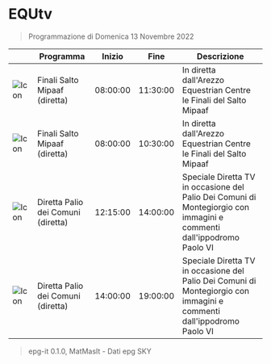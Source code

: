 # EQUtv
> Programmazione di Domenica 13 Novembre 2022

||Programma|Inizio|Fine|Descrizione|
|---|---|---|---|---|
|![Icon](https://guidatv.sky.it/uuid/SportCalcio_Cover_JgZRMKTlp.png)|Finali Salto Mipaaf (diretta)|08:00:00|11:30:00|In diretta dall&#039;Arezzo Equestrian Centre le Finali del Salto Mipaaf
|![Icon](https://guidatv.sky.it/uuid/SportCalcio_Cover_JgZRMKTlp.png)|Finali Salto Mipaaf (diretta)|08:00:00|10:30:00|In diretta dall&#039;Arezzo Equestrian Centre le Finali del Salto Mipaaf
|![Icon](https://guidatv.sky.it/uuid/SportCalcio_Cover_JgZRMKTlp.png)|Diretta Palio dei Comuni (diretta)|12:15:00|14:00:00|Speciale Diretta TV in occasione del Palio Dei Comuni di Montegiorgio con immagini e commenti dall&#039;ippodromo Paolo VI
|![Icon](https://guidatv.sky.it/uuid/SportCalcio_Cover_JgZRMKTlp.png)|Diretta Palio dei Comuni (diretta)|14:00:00|19:00:00|Speciale Diretta TV in occasione del Palio Dei Comuni di Montegiorgio con immagini e commenti dall&#039;ippodromo Paolo VI



 > epg-it 0.1.0, MatMasIt - Dati epg SKY